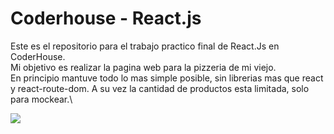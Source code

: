 # Coderhouse - React.js

Este es el repositorio para el trabajo practico final de React.Js en CoderHouse.\
Mi objetivo es realizar la pagina web para la pizzeria de mi viejo.\
En principio mantuve todo lo mas simple posible, sin librerias mas que react y react-route-dom. A su vez la cantidad de productos esta limitada, solo para mockear.\

![](src/assets/test.gif)


